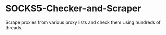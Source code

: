 # SOCKS5-Checker-and-Scraper
Scrape proxies from various proxy lists and check them using hundreds of threads.
